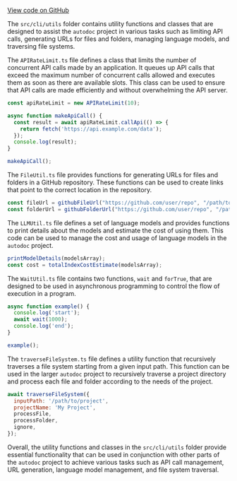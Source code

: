[View code on GitHub](https://github.com/context-labs/autodoc/tree/master/.autodoc/docs/json/src/cli/utils)

The `src/cli/utils` folder contains utility functions and classes that are designed to assist the `autodoc` project in various tasks such as limiting API calls, generating URLs for files and folders, managing language models, and traversing file systems.

The `APIRateLimit.ts` file defines a class that limits the number of concurrent API calls made by an application. It queues up API calls that exceed the maximum number of concurrent calls allowed and executes them as soon as there are available slots. This class can be used to ensure that API calls are made efficiently and without overwhelming the API server.

```javascript
const apiRateLimit = new APIRateLimit(10);

async function makeApiCall() {
  const result = await apiRateLimit.callApi(() => {
    return fetch('https://api.example.com/data');
  });
  console.log(result);
}

makeApiCall();
```

The `FileUtil.ts` file provides functions for generating URLs for files and folders in a GitHub repository. These functions can be used to create links that point to the correct location in the repository.

```javascript
const fileUrl = githubFileUrl("https://github.com/user/repo", "/path/to/files", "/path/to/files/docs/index.md");
const folderUrl = githubFolderUrl("https://github.com/user/repo", "/path/to/files", "/path/to/files/docs");
```

The `LLMUtil.ts` file defines a set of language models and provides functions to print details about the models and estimate the cost of using them. This code can be used to manage the cost and usage of language models in the `autodoc` project.

```javascript
printModelDetails(modelsArray);
const cost = totalIndexCostEstimate(modelsArray);
```

The `WaitUtil.ts` file contains two functions, `wait` and `forTrue`, that are designed to be used in asynchronous programming to control the flow of execution in a program.

```javascript
async function example() {
  console.log('start');
  await wait(1000);
  console.log('end');
}

example();
```

The `traverseFileSystem.ts` file defines a utility function that recursively traverses a file system starting from a given input path. This function can be used in the larger `autodoc` project to recursively traverse a project directory and process each file and folder according to the needs of the project.

```javascript
await traverseFileSystem({
  inputPath: '/path/to/project',
  projectName: 'My Project',
  processFile,
  processFolder,
  ignore,
});
```

Overall, the utility functions and classes in the `src/cli/utils` folder provide essential functionality that can be used in conjunction with other parts of the `autodoc` project to achieve various tasks such as API call management, URL generation, language model management, and file system traversal.
